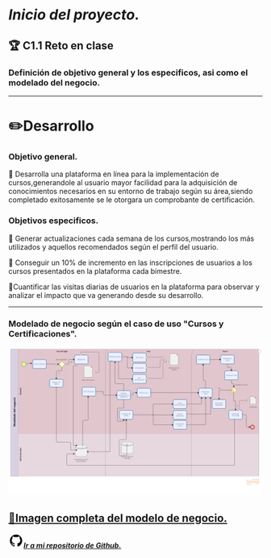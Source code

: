# ***Inicio del proyecto.***
## 🏆 **C1.1 Reto en clase**
### **Definición de objetivo general y los especificos, asi como el modelado del negocio.**
___


# ✏️**Desarrollo**

### **Objetivo general.**

🔶  Desarrolla una plataforma en línea para la implementación de cursos,generandole al usuario
mayor facilidad para la adquisición de conocimientos necesarios en su entorno de trabajo según su área,siendo completado exitosamente se le otorgara un comprobante
de certificación.

### **Objetivos especificos.**

🔹  Generar actualizaciones cada semana de los cursos,mostrando los más utilizados y aquellos recomendados según el perfil del usuario.

🔹  Conseguir un 10% de incremento en las inscripciones de usuarios a los cursos presentados en la plataforma cada bimestre.

🔹Cuantificar las visitas diarias de usuarios en la plataforma para observar y analizar el impacto que va generando desde su desarrollo.
___

### **Modelado de negocio según el caso de uso "Cursos y Certificaciones".**

![](Images/MN.png)

## [**📸Imagen completa del modelo de negocio.**](https://github.com/DianaHFer/Analisis-avanzado-de-software)

<img src=Images/github1600.png width=30 height=30>[***Ir a mi repositorio de Github.***](https://github.com/DianaHFer/Analisis-avanzado-de-software)